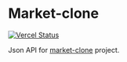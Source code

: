 # Market-clone

[![Vercel Status][vercel-image]][vercel-url]

Json API for [market-clone](https://github.com/g-serg-work/market-clone) project.

[vercel-image]: https://vercelbadge.vercel.app/api/g-serg-work/market-clone-api
[vercel-url]: https://github.com/g-serg-work/market-clone-api/deployments
